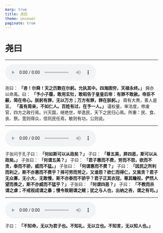 ```yaml
---
marp: true
title: 尧曰
theme: uncover
paginate: true
---
```


# 尧曰

---

![](assets/audios/20/1.mp3)

尧曰： __「咨！尔舜！天之历数在尔躬。允执其中。四海困穷，天禄永终。」__ 舜亦以命禹。曰： __「予小子履，敢用玄牡，敢昭告于皇皇后帝：有罪不敢赦。帝臣不蔽，简在帝心。朕躬有罪，无以万方；万方有罪，罪在朕躬。」__ 周有大赉，善人是富。 __「虽有周亲，不如仁人。百姓有过，在予一人。」__ 谨权量，审法度，修废官，四方之政行焉。兴灭国，继绝世，举逸民，天下之民归心焉。所重：民、食、丧、祭。宽则得众，信则民任焉，敏则有功，公则说。

---

![](assets/audios/20/2.mp3)

子张问于孔子曰： __「何如斯可以从政矣？」__ 子曰： __「尊五美，屏四恶，斯可以从政矣。」__ 子张曰： __「何谓五美？」__ 子曰： __「君子惠而不费，劳而不怨，欲而不贪，泰而不骄，威而不猛。」__ 子张曰： __「何谓惠而不费？」__ 子曰： __「因民之所利而利之，斯不亦惠而不费乎？择可劳而劳之，又谁怨？欲仁而得仁，又焉贪？君子无众寡，无小大，无敢慢，斯不亦泰而不骄乎？君子正其衣冠，尊其瞻视，俨然人望而畏之，斯不亦威而不猛乎？」__ 子张曰： __「何谓四恶？」__ 子曰： __「不教而杀谓之虐；不戒视成谓之暴；慢令致期谓之贼；犹之与人也，出纳之吝，谓之有司。」__ 

---

![](assets/audios/20/3.mp3)

子曰： __「不知命，无以为君子也。不知礼，无以立也。不知言，无以知人也。」__ 
